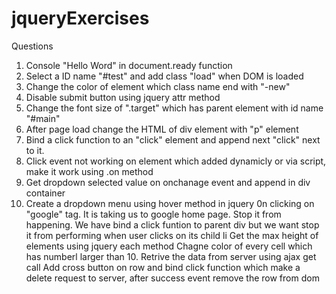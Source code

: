 # jqueryExercises

Questions

1. Console "Hello Word" in document.ready function
2. Select a ID name "#test" and add class "load" when DOM is loaded
3. Change the color of element which class name end with "-new"
4. Disable submit button using jquery attr method
5. Change the font size of ".target" which has parent element with id name "#main"
6. After page load change the HTML of div element with "p" element
7. Bind a click function to an "click" element and append next "click" next to it.
8. Click event not working on element which added dynamicly or via script, make it work using .on method
9. Get dropdown selected value on onchanage event and append in div container
10. Create a dropdown menu using hover method in jquery
0n clicking on "google" tag. It is taking us to google home page. Stop it from happening.
We have bind a click funtion to parent div but we want stop it from performing when user clicks on its child li
Get the max height of elements using jquery each method
Chagne color of every cell which has numberl larger than 10.
Retrive the data from server using ajax get call
Add cross button on row and bind click function which make a delete request to server, after success event remove the row from dom
